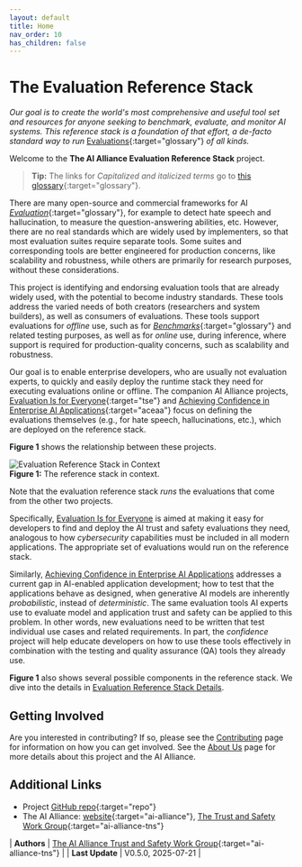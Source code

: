 ```yaml
---
layout: default
title: Home
nav_order: 10
has_children: false
---
```


# The Evaluation Reference Stack

_Our goal is to create the world's most comprehensive and useful tool set and resources for anyone seeking to benchmark, evaluate, and monitor AI systems. This reference stack is a foundation of that effort, a de-facto standard way to run_ [Evaluations]({{site.glossaryurl}}/#evaluation){:target="glossary"} _of all kinds._

Welcome to the **The AI Alliance Evaluation Reference Stack** project.

> **Tip:** The links for _Capitalized and italicized terms_ go to [this glossary]({{site.glossaryurl}}){:target="glossary"}.

There are many open-source and commercial frameworks for AI [_Evaluation_]({{site.glossaryurl}}/#evaluation){:target="glossary"}, for example to detect hate speech and hallucination, to measure the question-answering abilities, etc. However, there are no real standards which are widely used by implementers, so that most evaluation suites require separate tools. Some suites and corresponding tools are better engineered for production concerns, like scalability and robustness, while others are primarily for research purposes, without these considerations. 

This project is identifying and endorsing evaluation tools that are already widely used, with the potential to become industry standards. These tools address the varied needs of both creators (researchers and system builders), as well as consumers of evaluations. These tools support evaluations for _offline_ use, such as for [_Benchmarks_]({{site.glossaryurl}}/#benchmark){:target="glossary"} and related testing purposes, as well as for _online_ use, during inference, where support is required for production-quality concerns, such as scalability and robustness.

Our goal is to enable enterprise developers, who are usually not evaluation experts, to quickly and easily deploy the runtime stack they need for executing evaluations online or offline. The companion AI Alliance projects, [Evaluation Is for Everyone](https://the-ai-alliance.github.io/trust-safety-evals/){:target="tse"} and [Achieving Confidence in Enterprise AI Applications](https://the-ai-alliance.github.io/ai-application-testing/){:target="aceaa"} focus on defining the evaluations themselves (e.g., for hate speech, hallucinations, etc.), which are deployed on the reference stack. 

**Figure 1** shows the relationship between these projects. 

<div class="text-center">
	<img src="{{site.baseurl}}/assets/images/projects-diagram.png" alt="Evaluation Reference Stack in Context"/>
	<br/>
	<b>Figure 1:</b> The reference stack in context.
</div>

Note that the evaluation reference stack _runs_ the evaluations that come from the other two projects.

Specifically, [Evaluation Is for Everyone](https://the-ai-alliance.github.io/trust-safety-evals/) is aimed at making it easy for developers to find and deploy the AI trust and safety evaluations they need, analogous to how _cybersecurity_ capabilities must be included in all modern applications. The appropriate set of evaluations would run on the reference stack. 

Similarly, [Achieving Confidence in Enterprise AI Applications](https://the-ai-alliance.github.io/ai-application-testing/) addresses a current gap in AI-enabled application development; how to test that the applications behave as designed, when generative AI models are inherently _probabilistic_, instead of _deterministic_. The same evaluation tools AI experts use to evaluate model and application trust and safety can be applied to this problem. In other words, new evaluations need to be written that test individual use cases and related requirements. In part, the _confidence_ project will help educate developers on how to use these tools effectively in combination with the testing and quality assurance (QA) tools they already use.

**Figure 1** also shows several possible components in the reference stack. We dive into the details in [Evaluation Reference Stack Details]({{site.baseurl}}/ref-stack/ref-stack).

## Getting Involved

Are you interested in contributing? If so, please see the [Contributing]({{site.baseurl}}/contributing) page for information on how you can get involved. See the [About Us]({{site.baseurl}}/about) page for more details about this project and the AI Alliance.

## Additional Links

* Project [GitHub repo](https://github.com/The-AI-Alliance/trust-safety-evals){:target="repo"}
* The AI Alliance: [website](https://thealliance.ai){:target="ai-alliance"}, [The Trust and Safety Work Group](https://thealliance.ai/focus-areas/trust-and-safety){:target="ai-alliance-tns"} 

| **Authors** | [The AI Alliance Trust and Safety Work Group](https://thealliance.ai/focus-areas/trust-and-safety){:target="ai-alliance-tns"} |
| **Last Update**  | V0.5.0, 2025-07-21 |
